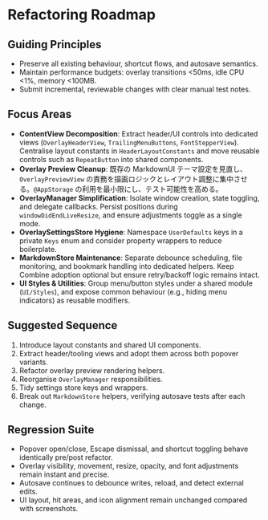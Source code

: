 # Refactoring Roadmap

## Guiding Principles
- Preserve all existing behaviour, shortcut flows, and autosave semantics.
- Maintain performance budgets: overlay transitions <50ms, idle CPU <1%, memory <100MB.
- Submit incremental, reviewable changes with clear manual test notes.

## Focus Areas
- **ContentView Decomposition**: Extract header/UI controls into dedicated views (`OverlayHeaderView`, `TrailingMenuButtons`, `FontStepperView`). Centralise layout constants in `HeaderLayoutConstants` and move reusable controls such as `RepeatButton` into shared components.
- **Overlay Preview Cleanup**: 既存の MarkdownUI テーマ設定を見直し、`OverlayPreviewView` の責務を描画ロジックとレイアウト調整に集中させる。`@AppStorage` の利用を最小限にし、テスト可能性を高める。
- **OverlayManager Simplification**: Isolate window creation, state toggling, and delegate callbacks. Persist positions during `windowDidEndLiveResize`, and ensure adjustments toggle as a single mode.
- **OverlaySettingsStore Hygiene**: Namespace `UserDefaults` keys in a private `Keys` enum and consider property wrappers to reduce boilerplate.
- **MarkdownStore Maintenance**: Separate debounce scheduling, file monitoring, and bookmark handling into dedicated helpers. Keep Combine adoption optional but ensure retry/backoff logic remains intact.
- **UI Styles & Utilities**: Group menu/button styles under a shared module (`UI/Styles`), and expose common behaviour (e.g., hiding menu indicators) as reusable modifiers.

## Suggested Sequence
1. Introduce layout constants and shared UI components.
2. Extract header/tooling views and adopt them across both popover variants.
3. Refactor overlay preview rendering helpers.
4. Reorganise `OverlayManager` responsibilities.
5. Tidy settings store keys and wrappers.
6. Break out `MarkdownStore` helpers, verifying autosave tests after each change.

## Regression Suite
- Popover open/close, Escape dismissal, and shortcut toggling behave identically pre/post refactor.
- Overlay visibility, movement, resize, opacity, and font adjustments remain instant and precise.
- Autosave continues to debounce writes, reload, and detect external edits.
- UI layout, hit areas, and icon alignment remain unchanged compared with screenshots.
